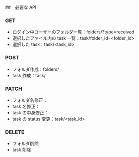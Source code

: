 ##　必要な API

### GET

- ログイン中ユーザーのフォルダ一覧：folders/?type=received
- 選択したファイル内の task 一覧：task/folder_id=<folder_id>
- 選択した task：task/<task_id>

### POST

- フォルダ作成：folders/
- task 作成：task/

### PATCH

- フォルダ名修正：
- task 名修正：
- task の中身修正：
- task の status 変更：task/<task_id>

### DELETE

- フォルダ削除
- task 削除
